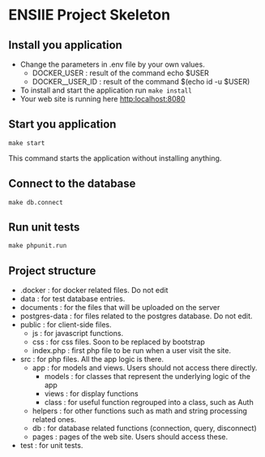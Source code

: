 # ENSIIE Project Skeleton

## Install you application
* Change the parameters in .env file by your own values.
    * DOCKER_USER : result of the command echo $USER
    * DOCKER__USER_ID : result of the command $(echo id -u $USER)
* To install and start the application run `make install`
* Your web site is running here [http:localhost:8080](http:localhost:8080)

## Start you application
`make start`

This command starts the application without installing anything.

## Connect to the database
`make db.connect`

## Run unit tests
`make phpunit.run`

## Project structure

* .docker : for docker related files. Do not edit
* data : for test database entries.
* documents : for the files that will be uploaded on the server
* postgres-data : for files related to the postgres database. Do not edit.
* public : for client-side files.
    * js : for javascript functions.
    * css : for css files. Soon to be replaced by bootstrap
    * index.php : first php file to be run when a user visit the site.
* src : for php files. All the app logic is there.
    * app : for models and views. Users should not access there directly.
        * models : for classes that represent the underlying logic of the app
        * views : for display functions
        * class : for useful function regrouped into a class, such as Auth
    * helpers : for other functions such as math and string processing related ones.
    * db : for database related functions (connection, query, disconnect)
    * pages : pages of the web site. Users should access these.
* test : for unit tests. 


    
    
    
